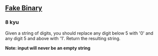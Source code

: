 <h2><a href=https://www.codewars.com/kata/57eae65a4321032ce000002d/train/python target="_blank">Fake Binary</a></h2><h3>8 kyu</h3><p>Given a string of digits, you should replace any digit below 5 with '0' and any digit 5 and above with '1'. Return the resulting string.</p><p><strong>Note: input will never be an empty string</strong></p>